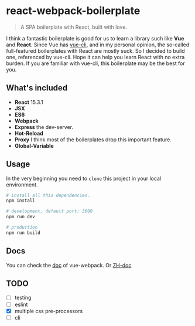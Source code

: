 # react-webpack-boilerplate

> A SPA boilerplate with React, built with love.

I think a fantastic boilerplate is good for us to learn a library such like **Vue** and **React**. Since Vue has [vue-cli](https://github.com/vuejs-templates/webpack), and in my personal opinion, the so-called full-featured boilerplates with React are mostly suck. So I decided to build one, referenced by vue-cli. Hope it can help you learn React with no extra burden. If you are familiar with vue-cli, this boilerplate may be the best for you.

## What's included
 - **React** 15.3.1
 - **JSX**
 - **ES6**
 - **Webpack**
 - **Express** the dev-server.
 - **Hot-Reload**
 - **Proxy** I think most of the boilerplates drop this important feature.
 - **Global-Variable**

## Usage

In the very beginning you need to `clone` this project in your local environment.
```bash
# install all this dependencies.
npm install

# development, default port: 3000
npm run dev

# production
npm run build
```

## Docs

You can check the [doc](http://vuejs-templates.github.io/webpack/env.html)
 of vue-webpack. Or [ZH-doc](https://segmentfault.com/a/1190000006908772)


## TODO

- [ ] testing
- [ ] eslint
- [x] multiple css pre-processors
- [ ] cli
